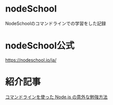 # nodeSchool
NodeSchoolのコマンドラインでの学習をした記録

# nodeSchool公式
https://nodeschool.io/ja/

# 紹介記事
[コマンドラインを使った Node.js の意外な勉強方法](https://www.monosus.co.jp/posts/2017/10/123510.html)
